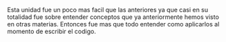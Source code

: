 Esta unidad fue un poco mas facil que las anteriores ya que casi en su totalidad fue sobre entender conceptos que ya anteriormente hemos visto en otras materias. Entonces fue mas que todo entender como aplicarlos al momento de escribir el codigo.
